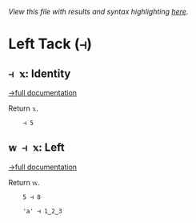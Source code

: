 *View this file with results and syntax highlighting [here](https://saltytine.github.io/BQN/help/identity_left.html).*

# Left Tack (`⊣`)

## `⊣ 𝕩`: Identity
[→full documentation](../doc/identity.md)

Return `𝕩`.

        ⊣ 5



## `𝕨 ⊣ 𝕩`: Left
[→full documentation](../doc/identity.md)

Return `𝕨`.

        5 ⊣ 8

        'a' ⊣ 1‿2‿3
